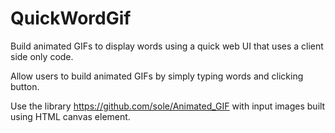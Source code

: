 # QuickWordGif
Build animated GIFs to display words using a quick web UI that uses a client side only code.

Allow users to build animated GIFs by simply typing words and clicking button.

Use the library https://github.com/sole/Animated_GIF with input images built using HTML canvas element. 

